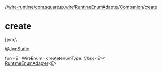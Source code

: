 //[wire-runtime](../../../../index.md)/[com.squareup.wire](../../index.md)/[RuntimeEnumAdapter](../index.md)/[Companion](index.md)/[create](create.md)

# create

[jvm]\

@[JvmStatic](https://kotlinlang.org/api/latest/jvm/stdlib/kotlin.jvm/-jvm-static/index.html)

fun &lt;[E](create.md) : WireEnum&gt; [create](create.md)(enumType: [Class](https://docs.oracle.com/javase/8/docs/api/java/lang/Class.html)&lt;[E](create.md)&gt;): [RuntimeEnumAdapter](../index.md)&lt;[E](create.md)&gt;
